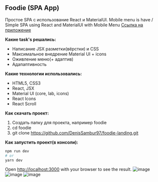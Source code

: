 ## Foodie (SPA App)

Простое SPA с использование React и MaterialUI. Mobile menu is have / Simple SPA using React and MaterialUI with Mobile Menu
[Ссылка на приложение](https://foodie-landing.vercel.app/)

**Какие task's решались:**
- Написание JSX разметки(вёрстки) и СSS
- Максимальное внедрение Material UI + icons
- Оживление меню(+ адаптив)
- Адапаптивность

**Какие технологии использовались:**
- HTML5, CSS3
- React, JSX
- Material UI (core, lab, icons)
- React Icons
- React Scroll

**Как скачать проект:**
1. Создать папку для проекта, например foodie
2. cd foodie
3. git clone https://github.com/DenisSambur97/foodie-landing.git

**Как запустить проект(в консоли):**
```bash
npm run dev 
# or
yarn dev
```
Open [http://localhost:3000](http://localhost:3000) with your browser to see the result.
![image](https://user-images.githubusercontent.com/65072293/222699721-d7f6160c-940b-4d0b-8491-ea51338f7e71.png)
![image](https://user-images.githubusercontent.com/65072293/222699796-7024fa9c-d9aa-48a1-887f-69a1d50d79ef.png)
![image](https://user-images.githubusercontent.com/65072293/222699862-0d33ea86-7d28-4946-955e-6f7ca09b66f2.png)
